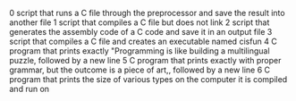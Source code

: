 0 script that runs a C file through the preprocessor and save the result into another file
1  script that compiles a C file but does not link
2  script that generates the assembly code of a C code and save it in an output file
3 script that compiles a C file and creates an executable named cisfun
4 C program that prints exactly "Programming is like building a multilingual puzzle, followed by a new line
5 C program that prints exactly with proper grammar, but the outcome is a piece of art,, followed by a new line
6  C program that prints the size of various types on the computer it is compiled and run on
